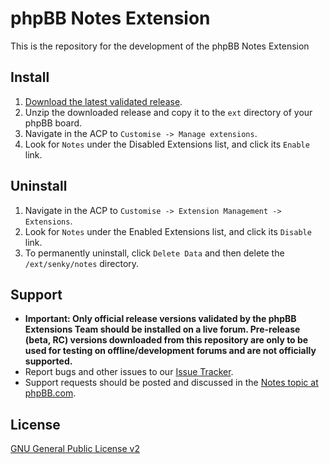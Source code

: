 # phpBB Notes Extension

This is the repository for the development of the phpBB Notes Extension

## Install

1. [Download the latest validated release](https://www.phpbb.com/customise/db/extension/notes/).
2. Unzip the downloaded release and copy it to the `ext` directory of your phpBB board.
3. Navigate in the ACP to `Customise -> Manage extensions`.
4. Look for `Notes` under the Disabled Extensions list, and click its `Enable` link.

## Uninstall

1. Navigate in the ACP to `Customise -> Extension Management -> Extensions`.
2. Look for `Notes` under the Enabled Extensions list, and click its `Disable` link.
3. To permanently uninstall, click `Delete Data` and then delete the `/ext/senky/notes` directory.

## Support

* **Important: Only official release versions validated by the phpBB Extensions Team should be installed on a live forum. Pre-release (beta, RC) versions downloaded from this repository are only to be used for testing on offline/development forums and are not officially supported.**
* Report bugs and other issues to our [Issue Tracker](https://github.com/Senky/phpbb-ext-notes/issues).
* Support requests should be posted and discussed in the [Notes topic at phpBB.com](https://www.phpbb.com/customise/db/extension/notes/support).

## License
[GNU General Public License v2](http://opensource.org/licenses/GPL-2.0)
